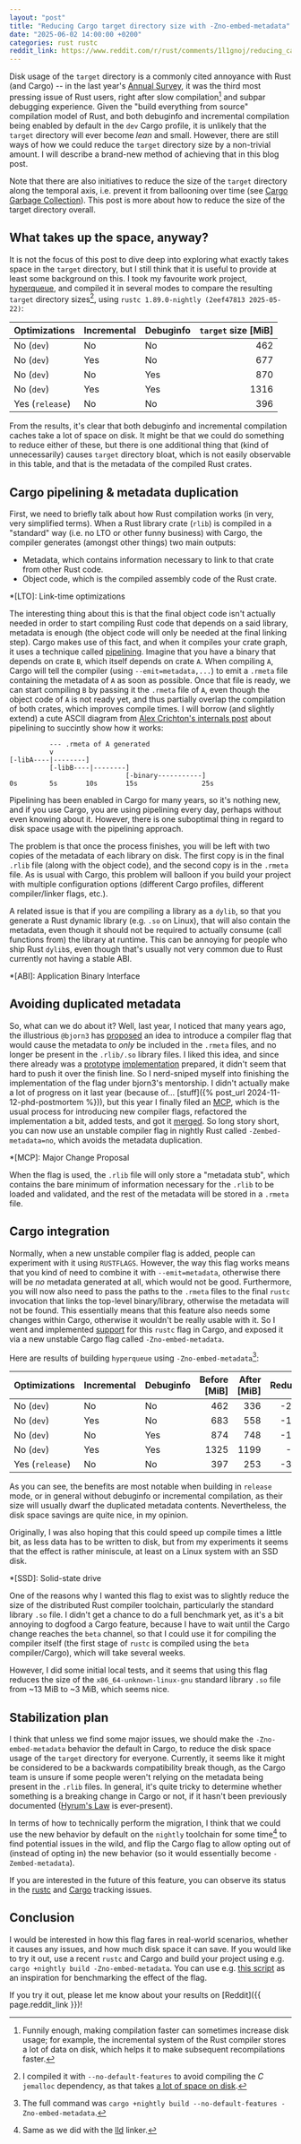 ```yaml
---
layout: "post"
title: "Reducing Cargo target directory size with -Zno-embed-metadata"
date: "2025-06-02 14:00:00 +0200"
categories: rust rustc
reddit_link: https://www.reddit.com/r/rust/comments/1l1gnoj/reducing_cargo_target_directory_size_with
---
```


Disk usage of the `target` directory is a commonly cited annoyance with Rust (and Cargo)
-- in the last year's [Annual Survey](https://blog.rust-lang.org/2025/02/13/2024-State-Of-Rust-Survey-results/#challenges),
it was the third most pressing issue of Rust users, right after slow compilation[^disk-vs-compilation] and subpar
debugging experience. Given the "build everything from source" compilation model of Rust, and both debuginfo and incremental compilation being enabled by default in the `dev` Cargo profile, it is unlikely that the `target` directory will ever become *lean* and small. However, there are still ways of how we could reduce the `target` directory size by a non-trivial amount. I will describe a brand-new method of achieving that in this blog post.

[^disk-vs-compilation]: Funnily enough, making compilation faster can sometimes increase disk usage; for example, the incremental system of the Rust compiler stores a lot of data on disk, which helps it to make subsequent recompilations faster.

Note that there are also initiatives to reduce the size of the `target` directory along the temporal axis, i.e. prevent it from ballooning over time (see [Cargo Garbage Collection](https://github.com/rust-lang/cargo/issues/12633)). This post is more about how to reduce the size of the target directory overall.

## What takes up the space, anyway?

It is not the focus of this post to dive deep into exploring what exactly takes space in the `target`
directory, but I still think that it is useful to provide at least some background on this. I took
my favourite work project, [hyperqueue](https://github.com/It4innovations/hyperqueue), and compiled
it in several modes to compare the resulting `target` directory sizes[^jemalloc], using `rustc 1.89.0-nightly (2eef47813 2025-05-22)`:

| Optimizations   | Incremental | Debuginfo | `target` size [MiB] |
|-----------------|-------------|-----------|--------------------:|
| No (`dev`)      | No          | No        |                 462 |
| No (`dev`)      | Yes         | No        |                 677 |
| No (`dev`)      | No          | Yes       |                 870 |
| No (`dev`)      | Yes         | Yes       |                1316 |
| Yes (`release`) | No          | No        |                 396 |

[^jemalloc]: I compiled it with `--no-default-features` to avoid compiling the *C* `jemalloc` dependency, as that takes [a lot of space on disk](https://github.com/tikv/jemallocator/pull/119).

From the results, it's clear that both debuginfo and incremental compilation caches take a lot of
space on disk. It might be that we could do something to reduce either of these, but there is one
additional thing that (kind of unnecessarily) causes `target` directory bloat, which is not
easily observable in this table, and that is the metadata of the compiled Rust crates.

## Cargo pipelining & metadata duplication

First, we need to briefly talk about how Rust compilation works (in very, very simplified terms).
When a Rust library crate (`rlib`) is compiled in a "standard" way (i.e. no LTO or other funny
business) with Cargo, the compiler generates (amongst other things) two main outputs:

- Metadata, which contains information necessary to link to that crate from other Rust code.
- Object code, which is the compiled assembly code of the Rust crate.

*[LTO]: Link-time optimizations

The interesting thing about this is that the final object code isn't actually needed in order to start
compiling Rust code that depends on a said library, metadata is enough (the object code will only be
needed at the final linking step). Cargo makes use of this fact, and when it compiles your crate graph,
it uses a technique called [pipelining](https://internals.rust-lang.org/t/evaluating-pipelined-rustc-compilation/10199).
Imagine that you have a binary that depends on crate `B`, which itself depends on crate `A`. When
compiling `A`, Cargo will tell the compiler (using `--emit=metadata,...`) to emit a `.rmeta` file
containing the metadata of `A` as soon as possible. Once that file is ready, we can start compiling
`B` by passing it the `.rmeta` file of `A`, even though the object code of `A` is not ready yet,
and thus partially overlap the compilation of both crates, which improves compile times. I will borrow
(and slightly extend) a cute ASCII diagram from [Alex Crichton's internals post](https://internals.rust-lang.org/t/evaluating-pipelined-rustc-compilation/10199) about pipelining
to succintly show how it works:

```
          --- .rmeta of A generated
          v
[-libA----|--------]
          [-libB----|--------]
                             [-binary-----------]
0s        5s       10s       15s                25s
```

Pipelining has been enabled in Cargo for many years, so it's nothing new, and if you use Cargo, you
are using pipelining every day, perhaps without even knowing about it. However, there is one
suboptimal thing in regard to disk space usage with the pipelining approach.

The problem is that once the process finishes, you will be left with two copies of the metadata of
each library on disk. The first copy is in the final `.rlib` file (along with the object code), and
the second copy is in the `.rmeta` file. As is usual with Cargo, this problem will balloon if you build
your project with multiple configuration options (different Cargo profiles, different compiler/linker
flags, etc.).

A related issue is that if you are compiling a library as a `dylib`,
so that you generate a Rust dynamic library (e.g. `.so` on Linux), that will also contain the
metadata, even though it should not be required to actually consume (call functions from) the
library at runtime. This can be annoying for people who ship Rust `dylib`s, even though that's
usually not very common due to Rust currently not having a stable ABI.

*[ABI]: Application Binary Interface

## Avoiding duplicated metadata

So, what can we do about it? Well, last year, I noticed that many years ago, the illustrious `@bjorn3` has
[proposed](https://github.com/rust-lang/rust/issues/57076) an idea to introduce a compiler flag
that would cause the metadata to *only* be included in the `.rmeta` files, and no longer be present
in the `.rlib/.so` library files. I liked this idea, and since there already was a [prototype](https://github.com/rust-lang/rust/pull/93945)
[implementation](https://github.com/rust-lang/rust/pull/120855) prepared, it didn't seem that hard to push it over the finish line. So I
nerd-sniped myself into finishing the implementation of the flag under bjorn3's mentorship.
I didn't actually make a lot of progress on it last year (because of… [stuff]({% post_url 2024-11-12-phd-postmortem %})),
but this year I finally filed an [MCP](https://github.com/rust-lang/compiler-team/issues/851), which is the usual process
for introducing new compiler flags, refactored the implementation a bit, added tests, and got it
[merged](https://github.com/rust-lang/rust/pull/137535). So long story short, you can now use an
unstable compiler flag in nightly Rust called `-Zembed-metadata=no`, which avoids the metadata
duplication.

*[MCP]: Major Change Proposal

When the flag is used, the `.rlib` file will only store a "metadata stub", which contains
the bare minimum of information necessary for the `.rlib` to be loaded and validated, and the rest
of the metadata will be stored in a `.rmeta` file.

## Cargo integration

Normally, when a new unstable compiler flag is added, people can experiment with it using `RUSTFLAGS`.
However, the way this flag works means that you kind of need to combine it with `--emit=metadata`,
otherwise there will be *no* metadata generated at all, which would not be good. Furthermore, you
will now also need to pass the paths to the `.rmeta` files to the final `rustc` invocation that links
the top-level binary/library, otherwise the metadata will not be found. This essentially means that
this feature also needs some changes within Cargo, otherwise it wouldn't be really usable with it.
So I went and implemented [support](https://github.com/rust-lang/cargo/pull/15378) for this `rustc` flag in Cargo, and exposed it via a new
unstable Cargo flag called `-Zno-embed-metadata`.

Here are results of building `hyperqueue` using `-Zno-embed-metadata`[^build-cmd]:

| Optimizations   | Incremental | Debuginfo | Before [MiB] | After [MiB] | Reduction |
|-----------------|-------------|-----------|-------------:|------------:|----------:|
| No (`dev`)      | No          | No        |          462 |         336 |    -27.3% |
| No (`dev`)      | Yes         | No        |          683 |         558 |    -18.3% |
| No (`dev`)      | No          | Yes       |          874 |         748 |    -14.4% |
| No (`dev`)      | Yes         | Yes       |         1325 |        1199 |     -9.5% |
| Yes (`release`) | No          | No        |          397 |         253 |    -36.3% |

[^build-cmd]: The full command was `cargo +nightly build --no-default-features -Zno-embed-metadata`.

As you can see, the benefits are most notable when building in `release` mode, or in general without
debuginfo or incremental compilation, as their size will usually dwarf the duplicated metadata contents.
Nevertheless, the disk space savings are quite nice, in my opinion.

Originally, I was also hoping that this could speed up compile times a little bit, as less data has
to be written to disk, but from my experiments it seems that the effect is rather miniscule, at least
on a Linux system with an SSD disk.

*[SSD]: Solid-state drive

One of the reasons why I wanted this flag to exist was to slightly reduce the size of the distributed
Rust compiler toolchain, particularly the standard library `.so` file. I didn't get a chance to do
a full benchmark yet, as it's a bit annoying to dogfood a Cargo feature, because I have to wait
until the Cargo change reaches the `beta` channel, so that I could use it for compiling the compiler
itself (the first stage of `rustc` is compiled using the `beta` compiler/Cargo), which will take
several weeks.

However, I did some initial local tests, and it seems that using this flag reduces the size of the `x86_64-unknown-linux-gnu`
standard library `.so` file from ~13 MiB to ~3 MiB, which seems nice.

## Stabilization plan

I think that unless we find some major issues, we should make the `-Zno-embed-metadata` behavior
the default in Cargo, to reduce the disk space usage of the `target` directory for everyone.
Currently, it seems like it might be considered to be a backwards compatibility break though, as the Cargo
team is unsure if some people weren't relying on the metadata being present in the `.rlib`
files. In general, it's quite tricky to determine whether something is a breaking change in Cargo or
not, if it hasn't been previously documented ([Hyrum's Law](https://www.hyrumslaw.com/) is ever-present).

In terms of how to technically perform the migration, I think that we could use the new behavior by default
on the `nightly` toolchain for some time[^lld-nightly] to find potential issues in the wild,
and flip the Cargo flag to allow opting out of (instead of opting in) the new behavior
(so it would essentially become `-Zembed-metadata`).

[^lld-nightly]: Same as we did with the [lld](https://blog.rust-lang.org/2024/05/17/enabling-rust-lld-on-linux/) linker.

If you are interested in the future of this feature, you can observe its status in
the [rustc](https://github.com/rust-lang/rust/issues/139165) and [Cargo](https://github.com/rust-lang/cargo/issues/15495) tracking issues.

## Conclusion

I would be interested in how this flag fares in real-world scenarios, whether it causes any issues,
and how much disk space it can save. If you would like to try it out, use a recent `rustc` and Cargo
and build your project using e.g. `cargo +nightly build -Zno-embed-metadata`. You can use e.g.
[this script](https://gist.github.com/Kobzol/72d9c6cbade6499206859e09e06760f1) as an inspiration for
benchmarking the effect of the flag.

If you try it out, please let me know about your results on [Reddit]({{ page.reddit_link }})!
